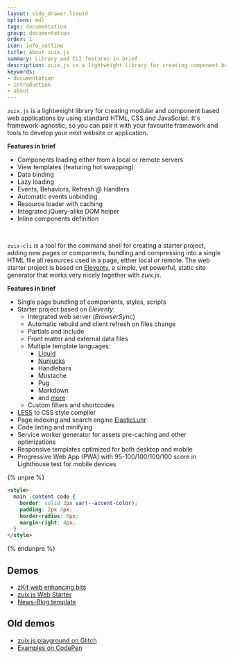 ```yaml
---
layout: side_drawer.liquid
options: mdl
tags: documentation
group: documentation
order: 1
icon: info_outline
title: About zuix.js
summary: Library and CLI features in brief.
description: zuix.js is a lightweight library for creating component based web applications by using standard HTML, CSS and JavaScript.
keywords:
- documentation
- introduction
- about
---
```


`zuix.js` is a lightweight library for creating modular and component based web applications
by using standard HTML, CSS and JavaScript.
It's framework-agnostic, so you can pair it with your favourite framework and tools
to develop your next website or application.

**Features in brief**
- Components loading either from a local or remote servers
- View templates (featuring hot swapping)
- Data binding
- Lazy loading
- Events, Behaviors, Refresh *@* Handlers
- Automatic events unbinding
- Resource loader with caching
- Integrated jQuery-alike DOM helper
- Inline components definition


&nbsp;

`zuix-cli` is a tool for the command shell for creating a starter project, adding new pages or components,
bundling and compressing into a single HTML file all resources used in a page, either local or remote.
The web starter project is based on [Eleventy](https://11ty.dev/), a simple, yet powerful, static site generator
that works very nicely together with *zuix.js*.

**Features in brief**

- Single page bundling of components, styles, scripts
- Starter project based on *Eleventy*:
  * Integrated web server (*BrowserSync*)
  * Automatic rebuild and client refresh on files change
  * Partials and include
  * Front matter and external data files
  * Multiple template languages:
    - [Liquid](https://shopify.github.io/liquid/basics/introduction/)
    - [Nunjucks](https://mozilla.github.io/nunjucks/templating.html)
    - Handlebars
    - Mustache
    - Pug
    - Markdown
    - and [more](https://11ty.dev/docs/)
  * Custom filters and shortcodes
- [LESS](https://lesscss.org/) to CSS style compiler
- Page indexing and search engine [ElasticLunr](http://elasticlunr.com/)
- Code linting and minifying
- Service worker generator for assets pre-caching and other optimizations
- Responsive templates optimized for both desktop and mobile
- Progressive Web App (PWA) with 95-100/100/100/100 score in Lighthouse test for mobile devices


{% unpre %}
```html
<style>
  main .content code {
    border: solid 2px var(--accent-color);
    padding: 2px 4px;
    border-radius: 8px;
    margin-right: 4px;
  }
</style>
```
{% endunpre %}


## Demos

- [zKit web enhancing bits](https://zuixjs.github.io/zkit/)
- [zuix.js Web Starter](https://zuixjs.github.io/zuix-web-starter/)
- [News-Blog template](https://zuixjs.github.io/news-blog/)


## Old demos

- [zuix.js playground on Glitch](https://glitch.com/@genemars)
- [Examples on CodePen](https://codepen.io/genielabs)

